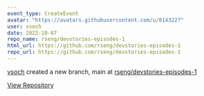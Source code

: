 ```yaml
---
event_type: CreateEvent
avatar: "https://avatars.githubusercontent.com/u/814322?"
user: vsoch
date: 2022-10-07
repo_name: rseng/devstories-episodes-1
html_url: https://github.com/rseng/devstories-episodes-1
repo_url: https://github.com/rseng/devstories-episodes-1
---
```


<a href='https://github.com/vsoch' target='_blank'>vsoch</a> created a new branch, main at <a href='https://github.com/rseng/devstories-episodes-1' target='_blank'>rseng/devstories-episodes-1</a>

<a href='https://github.com/rseng/devstories-episodes-1' target='_blank'>View Repository</a>